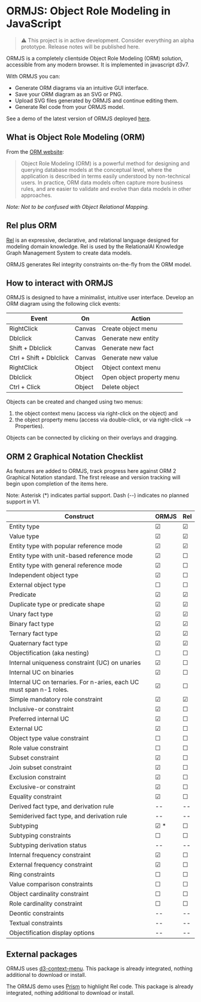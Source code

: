 # ORMJS: Object Role Modeling in JavaScript

> :warning: This project is in active development. Consider everything an alpha prototype. Release notes will be published here.

ORMJS is a completely clientside Object Role Modeling (ORM) solution, accessible from any modern browser. It is implemented in javascript d3v7.

With ORMJS you can:
- Generate ORM diagrams via an intuitive GUI interface.
- Save your ORM diagram as an SVG or PNG.
- Upload SVG files generated by ORMJS and continue editing them.
- Generate Rel code from your ORMJS model.

See a demo of the latest version of ORMJS deployed [here](https://crhunt.github.io/ormjs/).

## What is Object Role Modeling (ORM)

From the [ORM website](http://www.orm.net/):

> Object Role Modeling (ORM) is a powerful method for designing and querying database models at the conceptual level, where the application is described in terms easily understood by non-technical users. In practice, ORM data models often capture more business rules, and are easier to validate and evolve than data models in other approaches.

_Note: Not to be confused with Object Relational Mapping._
## Rel plus ORM

[Rel](https://docs.relational.ai/getting-started/rel/overview/) is an expressive, declarative, and relational language designed for modeling domain knowledge. Rel is used by the RelationalAI Knowledge Graph Management System to create
data models. 

ORMJS generates Rel integrity constraints on-the-fly from the ORM model.

## How to interact with ORMJS

ORMJS is designed to have a minimalist, intuitive user interface. Develop an ORM diagram using the following click events:

| Event | On | Action |
|-------|----|--------|
| RightClick | Canvas | Create object menu |
| Dblclick | Canvas | Generate new entity |
| Shift + Dblclick | Canvas | Generate new fact |
| Ctrl + Shift + Dblclick | Canvas | Generate new value |
| RightClick | Object | Object context menu |
| Dblclick | Object | Open object property menu |
| Ctrl + Click | Object | Delete object |

Objects can be created and changed using two menus: 
1. the object context menu (access via right-click on the object) and 
2. the object property menu (access via double-click, or via right-click --> Properties).

Objects can be connected by clicking on their overlays and dragging.

## ORM 2 Graphical Notation Checklist

As features are added to ORMJS, track progress here against ORM 2 Graphical Notation standard. The first release and version tracking will begin upon completion of the items here.

Note: Asterisk (&#42;) indicates partial support. Dash (--) indicates no planned support in V1.

| Construct | ORMJS | Rel |
|-----------|-------|-----|
|Entity type |&#9745;|&#9745;|
|Value type |&#9745;|&#9745;|
|Entity type with popular reference mode |&#9745;|&#9745;|
|Entity type with unit-based reference mode |&#9745;|&#9744;|
|Entity type with general reference mode |&#9745;|&#9744;|
|Independent object type |&#9745;|&#9744;|
|External object type |&#9744;|&#9744;|
|Predicate |&#9745;|&#9745;|
|Duplicate type or predicate shape |&#9745;|&#9745;|
|Unary fact type |&#9745;|&#9745;|
|Binary fact type |&#9745;|&#9745;|
|Ternary fact type |&#9745;|&#9745;|
|Quaternary fact type |&#9745;|&#9745;|
|Objectification (aka nesting) |&#9744;|&#9744;|
|Internal uniqueness constraint (UC) on unaries |&#9745;|&#9744;|
|Internal UC on binaries |&#9745;|&#9744;|
|Internal UC on ternaries. For n-aries, each UC must span n-1 roles. |&#9745;|&#9744;|
|Simple mandatory role constraint |&#9745;|&#9745;|
|Inclusive-or constraint |&#9745;|&#9744;|
|Preferred internal UC |&#9745;|&#9744;|
|External UC |&#9745;|&#9744;|
|Object type value constraint |&#9744;|&#9744;|
|Role value constraint |&#9744;|&#9744;|
|Subset constraint |&#9745;|&#9744;|
|Join subset constraint |&#9745;|&#9744;|
|Exclusion constraint |&#9745;|&#9744;|
|Exclusive-or constraint |&#9745;|&#9744;|
|Equality constraint |&#9745;|&#9744;|
|Derived fact type, and derivation rule |--|--|
|Semiderived fact type, and derivation rule |--|--|
|Subtyping |&#9745; &#42;|&#9744;|
|Subtyping constraints |&#9744;|&#9744;|
|Subtyping derivation status |--|--|
|Internal frequency constraint |&#9745;|&#9744;|
|External frequency constraint |&#9745;|&#9744;|
|Ring constraints |&#9744;|&#9744;|
|Value comparison constraints |&#9744;|&#9744;|
|Object cardinality constraint |&#9744;|&#9744;|
|Role cardinality constraint |&#9744;|&#9744;|
|Deontic constraints |--|--|
|Textual constraints |--|--|
|Objectification display options |--|--|
## External packages

ORMJS uses [d3-context-menu](https://github.com/patorjk/d3-context-menu). This package is already integrated, nothing additional to download or install.

The ORMJS demo uses [Prism](https://prismjs.com/index.html) to highlight Rel code. This package is already integrated, nothing additional to download or install.